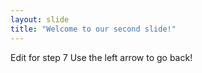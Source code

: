 ```yaml
---
layout: slide
title: "Welcome to our second slide!"
---
```

Edit for step 7
Use the left arrow to go back!
